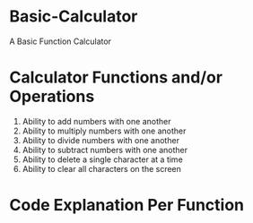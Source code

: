 # Basic-Calculator
A Basic Function Calculator

# Calculator Functions and/or Operations

1. Ability to add numbers with one another
2. Ability to multiply numbers with one another
3. Ability to divide numbers with one another
4. Ability to subtract numbers with one another
5. Ability to delete a single character at a time
6. Ability to clear all characters on the screen

# Code Explanation Per Function
